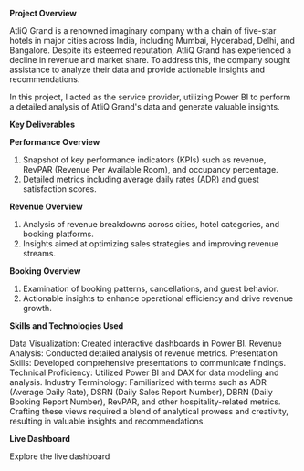 **Project Overview**

AtliQ Grand is a renowned imaginary company with a chain of five-star hotels in major cities across India, including Mumbai, Hyderabad, Delhi, and Bangalore. Despite its esteemed reputation, AtliQ Grand has experienced a decline in revenue and market share. To address this, the company sought assistance to analyze their data and provide actionable insights and recommendations.

In this project, I acted as the service provider, utilizing Power BI to perform a detailed analysis of AtliQ Grand's data and generate valuable insights.

**Key Deliverables**

**Performance Overview**

1. Snapshot of key performance indicators (KPIs) such as revenue, RevPAR (Revenue Per Available Room), and occupancy percentage.
2. Detailed metrics including average daily rates (ADR) and guest satisfaction scores.

**Revenue Overview**

1. Analysis of revenue breakdowns across cities, hotel categories, and booking platforms.
2. Insights aimed at optimizing sales strategies and improving revenue streams.
   
**Booking Overview**

1. Examination of booking patterns, cancellations, and guest behavior.
2. Actionable insights to enhance operational efficiency and drive revenue growth.

**Skills and Technologies Used**

Data Visualization: Created interactive dashboards in Power BI.
Revenue Analysis: Conducted detailed analysis of revenue metrics.
Presentation Skills: Developed comprehensive presentations to communicate findings.
Technical Proficiency: Utilized Power BI and DAX for data modeling and analysis.
Industry Terminology: Familiarized with terms such as ADR (Average Daily Rate), DSRN (Daily Sales Report Number), DBRN (Daily Booking Report Number), RevPAR, and other hospitality-related metrics.
Crafting these views required a blend of analytical prowess and creativity, resulting in valuable insights and recommendations.

**Live Dashboard**

Explore the live dashboard 

